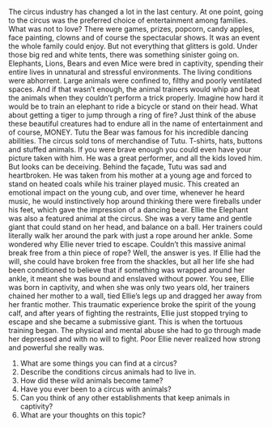 The circus industry has changed a lot in the last century. At one point, going to the
circus was the preferred choice of entertainment among families.
What was not to love? There were games, prizes, popcorn, candy apples, face painting, clowns and of course the spectacular shows. It was an event the whole family could enjoy.
But not everything that glitters is gold. Under those big red and white tents, there was
something sinister going on. Elephants, Lions, Bears and even Mice were bred in captivity,
spending their entire lives in unnatural and stressful environments.
The living conditions were abhorrent. Large animals were confined to, filthy and poorly
ventilated spaces. And if that wasn’t enough, the animal trainers would whip and beat the
animals when they couldn’t perform a trick properly.
Imagine how hard it would be to train an elephant to ride a bicycle or stand on their head.
What about getting a tiger to jump through a ring of fire?
Just think of the abuse these beautiful creatures had to endure all in the name of entertainment and of course, MONEY.
Tutu the Bear was famous for his incredible dancing abilities. The circus sold tons of merchandise of Tutu. T-shirts, hats, buttons and stuffed animals. If you were brave enough you could even have your picture taken with him. He was a great performer, and all the kids loved him.
But looks can be deceiving. Behind the façade, Tutu was sad and heartbroken. He was taken
from his mother at a young age and forced to stand on heated coals while his trainer played music. This created an emotional impact on the young cub, and over time, whenever he heard music, he would instinctively hop around thinking there were fireballs under his feet, which gave the impression of a dancing bear.
Ellie the Elephant was also a featured animal at the circus. She was a very tame and gentle
giant that could stand on her head, and balance on a ball. Her trainers could literally walk her
around the park with just a rope around her ankle.
Some wondered why Ellie never tried to escape. Couldn’t this massive animal break free from
a thin piece of rope?
Well, the answer is yes. If Ellie had the will, she could have broken free from the shackles, but
all her life she had been conditioned to believe that if something was wrapped around her
ankle, it meant she was bound and enslaved without power.
You see, Ellie was born in captivity, and when she was only two years old, her trainers chained
her mother to a wall, tied Ellie’s legs up and dragged her away from her frantic mother.
This traumatic experience broke the spirit of the young calf, and after years of fighting the restraints, Ellie just stopped trying to escape and she became a submissive giant. This is when the tortuous training began.
The physical and mental abuse she had to go through made her depressed and with no will to fight. Poor Ellie never realized how strong and powerful she really was.

1. What are some things you can find at a circus?
2. Describe the conditions circus animals had to live in.
3. How did these wild animals become tame?
4. Have you ever been to a circus with animals?
5. Can you think of any other establishments that keep animals in captivity?
6. What are your thoughts on this topic?